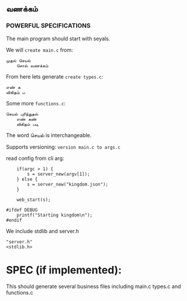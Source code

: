 ﻿வணக்கம்
---

### POWERFUL SPECIFICATIONS

The main program should start with seyals.

We will `create main.c` from:

```
முதல் செயல்
	சொல் வணக்கம்
```

From here lets generate `create types.c`:
```
எண் க
விகிதம் ப
```

Some more `functions.c`:

```
செயல் புரிந்துதல்
	எண் கண்
	விகிதம் படி
```

The word செயல் is interchangeable.

Supports versioning: `version main.c to args.c`

read config from cli arg:
```
	if(argc > 1) {
		s = server_new(argv[1]);
	} else {
		s = server_new("kingdom.json");
	}
```

```
	web_start(s);
```


```first
#ifdef DEBUG
	printf("Starting kingdom\n");
#endif
```

We include stdlib and server.h
```include
"server.h"
<stdlib.h>
```

SPEC (if implemented):
====
This should generate several business files including main.c types.c and functions.c
